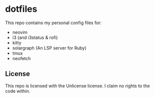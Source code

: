 # dotfiles

This repo contains my personal config files for:
- neovim
- i3 (and i3status & rofi)
- kitty
- solargraph (An LSP server for Ruby)
- tmux
- neofetch

## License
This repo is licensed with the Unlicense license. I claim no rights to the code 
within.
